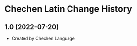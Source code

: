 Chechen Latin Change History
====================

1.0 (2022-07-20)
----------------
* Created by Chechen Language
